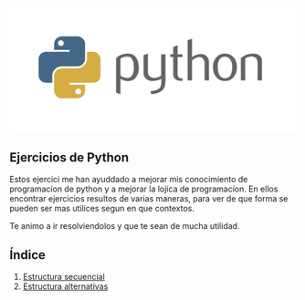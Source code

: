 <p align="center">
    <a href="https://www.python.org/">
        <img src="resources\python.png" alt="python">
    </a>
</p>

## Ejercicios de Python
Estos ejercici me han ayuddado a mejorar mis conocimiento de programacíon de python y a mejorar la lojica de programacíon. En ellos encontrar ejercicios resultos de varias maneras, para ver de que forma se pueden ser mas utilices segun en que contextos.

Te animo a ir resolviendolos y que te sean de mucha utilidad.

## Índice
1. [Estructura secuencial](#estructura-secuencial)
2. [Estructura alternativas](#estructura-alternativas)
